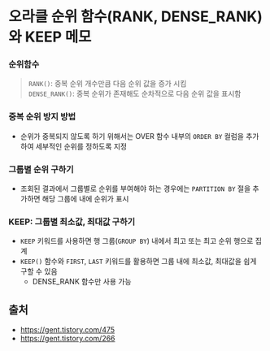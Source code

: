 # 오라클 순위 함수(RANK, DENSE_RANK)와 KEEP 메모

### 순위함수
> `RANK()`: 중복 순위 개수만큼 다음 순위 값을 증가 시킴  
> `DENSE_RANK()`: 중복 순위가 존재해도 순차적으로 다음 순위 값을 표시함 

### 중복 순위 방지 방법
- 순위가 중복되지 않도록 하기 위해서는 OVER 함수 내부의 `ORDER BY` 컬럼을 추가하여 세부적인 순위를 정하도록 지정

### 그룹별 순위 구하기
- 조회된 결과에서 그룹별로 순위를 부여해야 하는 경우에는 `PARTITION BY` 절을 추가하면 해당 그룹에 내에 순위가 표시

### KEEP: 그룹별 최소값, 최대값 구하기
- `KEEP` 키워드를 사용하면 행 그룹(`GROUP BY`) 내에서 최고 또는 최고 순위 행으로 집계
- `KEEP()` 함수와 `FIRST`, `LAST` 키워드를 활용하면 그룹 내에 최소값, 최대값을 쉽게 구할 수 있음
  - DENSE_RANK 함수만 사용 가능

## 출처
- https://gent.tistory.com/475
- https://gent.tistory.com/266
